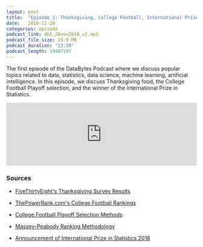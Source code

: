 ```yaml
---
layout: post
title:  "Episode 1: Thanksgiving, College Football, International Prize in Statistics"
date:   2018-11-29
categories: episode
podcast_link: db1_28nov2018_v2.mp3
podcast_file_size: 19.9 MB
podcast_duration: "13:29"
podcast_length: 19407197
---
```


The first episode of the DataBytes Podcast where we discuss popular topics related to data, statistics, data science, machine learning, artificial intelligence.  In this episode, we discuss Thanksgiving food, the College Football Playoff selection, and the winner of the International Prize in Statistics.

<iframe width="100%" height="166" scrolling="no" frameborder="no" allow="autoplay" src="https://w.soundcloud.com/player/?url=https%3A//api.soundcloud.com/tracks/537519510&color=%2327a79c&auto_play=false&hide_related=false&show_comments=true&show_user=true&show_reposts=false&show_teaser=true"></iframe>

### Sources

* [FiveThirtyEight's Thanksgiving Survey Results](https://fivethirtyeight.com/features/the-ultimate-thanksgiving-dinner-menu/)

* [ThePowerRank.com's College Football Rankings](https://thepowerrank.com/guide-cfb-rankings/)

* [College Football Playoff Selection Methods](https://collegefootballplayoff.com/sports/2016/9/30/_131504729609884945.aspx)

* [Massey-Peabody Ranking Methodology](https://massey-peabody.com/methodology/)

* [Announcement of International Prize in Statistics 2018](https://www.statslife.org.uk/news/3982-2018-international-prize-in-statistics-awarded-to-bradley-efron)
